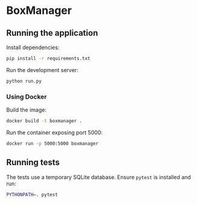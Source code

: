 # BoxManager

## Running the application

Install dependencies:
```bash
pip install -r requirements.txt
```

Run the development server:
```bash
python run.py
```

### Using Docker

Build the image:
```bash
docker build -t boxmanager .
```

Run the container exposing port 5000:
```bash
docker run -p 5000:5000 boxmanager
```

## Running tests

The tests use a temporary SQLite database. Ensure `pytest` is installed and run:
```bash
PYTHONPATH=. pytest
```
